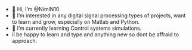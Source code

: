 - 👋 Hi, I’m @NimiN10
- 👀 I’m interested in any digital signal processing types of projects, want to learn and grow, especially on Matlab and Python.
- 🌱 I’m currently learning Control systems simulations.
- il be happy to learn and type and anything new so dont be affraid to approach.

<!---
NimiN10/NimiN10 is a ✨ special ✨ repository because its `README.md` (this file) appears on your GitHub profile.
You can click the Preview link to take a look at your changes.
--->
